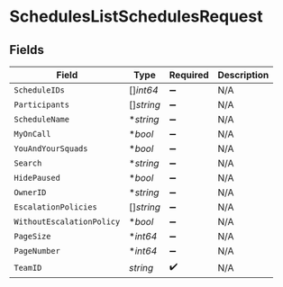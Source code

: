 # SchedulesListSchedulesRequest


## Fields

| Field                     | Type                      | Required                  | Description               |
| ------------------------- | ------------------------- | ------------------------- | ------------------------- |
| `ScheduleIDs`             | []*int64*                 | :heavy_minus_sign:        | N/A                       |
| `Participants`            | []*string*                | :heavy_minus_sign:        | N/A                       |
| `ScheduleName`            | **string*                 | :heavy_minus_sign:        | N/A                       |
| `MyOnCall`                | **bool*                   | :heavy_minus_sign:        | N/A                       |
| `YouAndYourSquads`        | **bool*                   | :heavy_minus_sign:        | N/A                       |
| `Search`                  | **string*                 | :heavy_minus_sign:        | N/A                       |
| `HidePaused`              | **bool*                   | :heavy_minus_sign:        | N/A                       |
| `OwnerID`                 | **string*                 | :heavy_minus_sign:        | N/A                       |
| `EscalationPolicies`      | []*string*                | :heavy_minus_sign:        | N/A                       |
| `WithoutEscalationPolicy` | **bool*                   | :heavy_minus_sign:        | N/A                       |
| `PageSize`                | **int64*                  | :heavy_minus_sign:        | N/A                       |
| `PageNumber`              | **int64*                  | :heavy_minus_sign:        | N/A                       |
| `TeamID`                  | *string*                  | :heavy_check_mark:        | N/A                       |